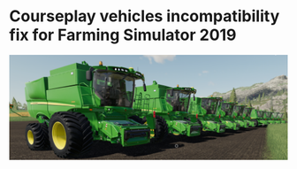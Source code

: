 # Courseplay vehicles incompatibility fix for Farming Simulator 2019

![Repository banner](/cover.png)
